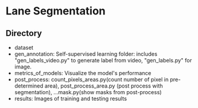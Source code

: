 # Lane Segmentation
## Directory
+ dataset <br>
+ gen_annotation: Self-supervised learning folder: includes "gen_labels_video.py" to generate label from video, "gen_labels.py" for image. <br>
+ metrics_of_models: Visualize the model's performance <br>
+ post_process: count_pixels_areas.py(count number of pixel in pre-determined area), post_process_area.py (post process with segmentation), ...mask.py(show masks from post-process)<br>
+ results: Images of training and testing results <br>

